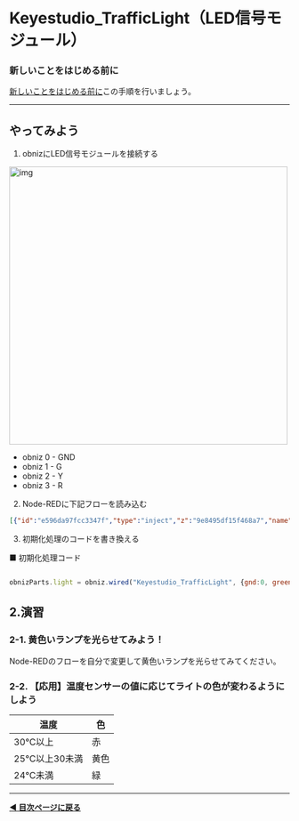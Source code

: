 # Keyestudio_TrafficLight（LED信号モジュール）

### **新しいことをはじめる前に**  

[新しいことをはじめる前に](../before-start.md)この手順を行いましょう。


---

## やってみよう


1. obnizにLED信号モジュールを接続する
<img src="https://i.gyazo.com/a761dd9b2e6b058523ca062e14adb16d.jpg" alt="img" width= "500">

- obniz 0 - GND
- obniz 1 - G
- obniz 2 - Y
- obniz 3 - R

2. Node-REDに下記フローを読み込む

```JSON
[{"id":"e596da97fcc3347f","type":"inject","z":"9e8495df15f468a7","name":"","props":[{"p":"payload"},{"p":"topic","vt":"str"}],"repeat":"","crontab":"","once":false,"onceDelay":0.1,"topic":"","payload":"red","payloadType":"str","x":170,"y":200,"wires":[["84b22ff78427aabe"]]},{"id":"a4d4f9837d757ce0","type":"inject","z":"9e8495df15f468a7","name":"","props":[{"p":"payload"},{"p":"topic","vt":"str"}],"repeat":"","crontab":"","once":false,"onceDelay":0.1,"topic":"","payload":"green","payloadType":"str","x":170,"y":300,"wires":[["84b22ff78427aabe"]]},{"id":"37213fb490f6b9cb","type":"debug","z":"9e8495df15f468a7","name":"debug 3","active":true,"tosidebar":true,"console":false,"tostatus":false,"complete":"false","statusVal":"","statusType":"auto","x":700,"y":280,"wires":[]},{"id":"84b22ff78427aabe","type":"obniz-function","z":"9e8495df15f468a7","obniz":"","name":"","code":"obnizParts.light.single(msg.payload);\n\nreturn msg;","x":460,"y":280,"wires":[["37213fb490f6b9cb"]]}]

```

3. 初期化処理のコードを書き換える

■ 初期化処理コード

```javascript

obnizParts.light = obniz.wired("Keyestudio_TrafficLight", {gnd:0, green:1, yellow:2, red:3});

```

## 2.演習

### 2-1. 黄色いランプを光らせてみよう！

Node-REDのフローを自分で変更して黄色いランプを光らせてみてください。


### 2-2. 【応用】温度センサーの値に応じてライトの色が変わるようにしよう

| 温度 | 色 |
|----------|----------|
| 30℃以上   | 赤  |
| 25℃以上30未満   | 黄色  |
| 24℃未満  | 緑 |



---

**[◀ 目次ページに戻る](../readme.md)**